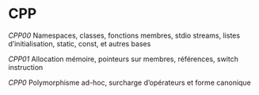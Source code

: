 # CPP
*CPP00*
Namespaces, classes, fonctions membres, stdio streams, listes d’initialisation, static, const, et autres bases

*CPP01*
Allocation mémoire, pointeurs sur membres, références, switch instruction

*CPP0*
Polymorphisme ad-hoc, surcharge d’opérateurs et forme canonique
